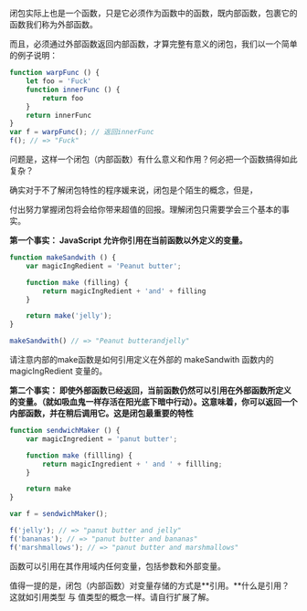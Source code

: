 # 

闭包实际上也是一个函数，只是它必须作为函数中的函数，既内部函数，包裹它的函数我们称为外部函数。

而且，必须通过外部函数返回内部函数，才算完整有意义的闭包，我们以一个简单的例子说明：

```js
function warpFunc () {
    let foo = 'Fuck'
    function innerFunc () {
        return foo
    }
    return innerFunc
}
var f = warpFunc(); // 返回innerFunc
f(); // => "Fuck"
```

问题是，这样一个闭包（内部函数）有什么意义和作用？何必把一个函数搞得如此复杂？

确实对于不了解闭包特性的程序媛来说，闭包是个陌生的概念，但是，

付出努力掌握闭包将会给你带来超值的回报。理解闭包只需要学会三个基本的事实。

**第一个事实： JavaScript 允许你引用在当前函数以外定义的变量。**

```js
function makeSandwith () {
    var magicIngRedient = 'Peanut butter';

    function make (filling) {
        return magicIngRedient + 'and' + filling
    }

    return make('jelly');
}

makeSandwith() // => "Peanut butterandjelly"
```

请注意内部的make函数是如何引用定义在外部的 makeSandwith 函数内的 magicIngRedient 变量的。

**第二个事实： 即使外部函数已经返回，当前函数仍然可以引用在外部函数所定义的变量。（就如吸血鬼一样存活在阳光底下暗中行动）。这意味着，你可以返回一个内部函数，并在稍后调用它。这是闭包最重要的特性**

```js
function sendwichMaker () {
    var magicIngredient = 'panut butter';

    function make (fillling) {
        return magicIngredient + ' and ' + fillling;
    }

    return make
}

var f = sendwichMaker();

f('jelly'); // => "panut butter and jelly"
f('bananas'); // => "panut butter and bananas"
f('marshmallows'); // => "panut butter and marshmallows"
```

函数可以引用在其作用域内任何变量，包括参数和外部变量。

值得一提的是，闭包（内部函数）对变量存储的方式是**引用。**什么是引用？ 这就如引用类型 与 值类型的概念一样。请自行扩展了解。

